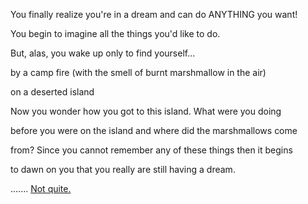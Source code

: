 You finally realize you're in a dream and can do ANYTHING you want!

You begin to imagine all the things you'd like to do.

But, alas, you wake up only to find yourself...

by a camp fire (with the smell of burnt marshmallow in the air)

on a deserted island

Now you wonder how you got to this island. What were you doing

before you were on the island and where did the marshmallows come

from? Since you cannot remember any of these things then it begins

to dawn on you that you really are still having a dream.

....... [Not quite.](wake-up-again/wake-up-again.md)